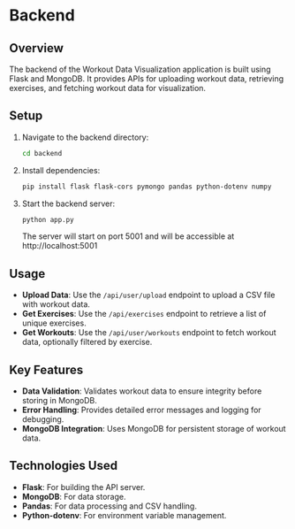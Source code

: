 # Backend

## Overview

The backend of the Workout Data Visualization application is built using Flask and MongoDB. It provides APIs for uploading workout data, retrieving exercises, and fetching workout data for visualization.

## Setup

1. Navigate to the backend directory:
   ```bash
   cd backend
   ```

2. Install dependencies:
   ```bash
   pip install flask flask-cors pymongo pandas python-dotenv numpy
   ```

3. Start the backend server:
   ```bash
   python app.py
   ```
   The server will start on port 5001 and will be accessible at http://localhost:5001

## Usage

- **Upload Data**: Use the `/api/user/upload` endpoint to upload a CSV file with workout data.
- **Get Exercises**: Use the `/api/exercises` endpoint to retrieve a list of unique exercises.
- **Get Workouts**: Use the `/api/user/workouts` endpoint to fetch workout data, optionally filtered by exercise.

## Key Features

- **Data Validation**: Validates workout data to ensure integrity before storing in MongoDB.
- **Error Handling**: Provides detailed error messages and logging for debugging.
- **MongoDB Integration**: Uses MongoDB for persistent storage of workout data.

## Technologies Used

- **Flask**: For building the API server.
- **MongoDB**: For data storage.
- **Pandas**: For data processing and CSV handling.
- **Python-dotenv**: For environment variable management. 